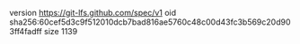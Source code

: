 version https://git-lfs.github.com/spec/v1
oid sha256:60cef5d3c9f512010dcb7bad816ae5760c48c00d43fc3b569c20d903ff4fadff
size 1139
